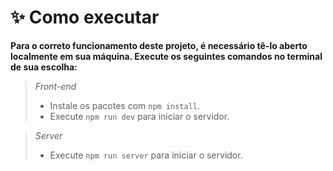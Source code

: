 # **✨ Como executar**

**Para o correto funcionamento deste projeto, é necessário tê-lo aberto localmente em sua máquina. Execute os seguintes comandos no terminal de sua escolha:**

> _Front-end_
>
> - Instale os pacotes com `npm install`.
> - Execute `npm run dev` para iniciar o servidor.

> _Server_
>
> - Execute `npm run server` para iniciar o servidor.
